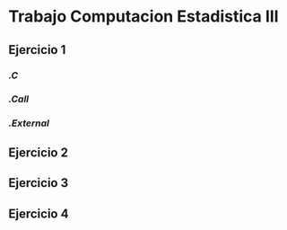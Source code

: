# Trabajo Computacion Estadistica III

## Ejercicio 1

### *.C*

### *.Call*

### *.External*

## Ejercicio 2

## Ejercicio 3 

## Ejercicio 4